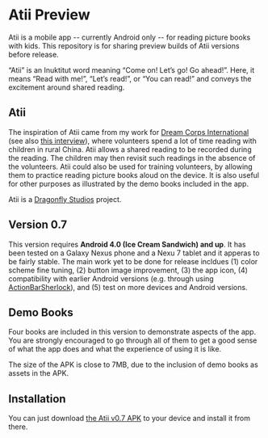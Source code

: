Atii Preview
============

Atii is a mobile app -- currently Android only -- for reading picture books with kids. This repository is for sharing preview builds of Atii versions before release.

“Atii” is an Inuktitut word meaning “Come on! Let’s go! Go ahead!”. Here, it means “Read with me!”, “Let’s read!”, or “You can read!” and conveys the excitement around shared reading.

Atii
----

The inspiration of Atii came from my work for [Dream Corps International][1] (see also [this interview][2]), where volunteers spend a lot of time reading with children in rural China. Atii allows a shared reading to be recorded during the reading. The children may then revisit such readings in the absence of the volunteers. Atii could also be used for training volunteers, by allowing them to practice reading picture books aloud on the device. It is also useful for other purposes as illustrated by the demo books included in the app.

Atii is a [Dragonfly Studios][3] project.

Version 0.7
-----------

This version requires **Android 4.0 (Ice Cream Sandwich) and up**. It has been tested on a Galaxy Nexus phone and a Nexu 7 tablet and it apperas to be fairly stable. The main work yet to be done for release incldues (1) color scheme fine tuning, (2) button image improvement, (3) the app icon, (4) compatibility with earlier Android versions (e.g. through using [ActionBarSherlock][4]), and (5) test on more devices and Android versions.

Demo Books
----------

Four books are included in this version to demonstrate aspects of the app. You are strongly encouraged to go through all of them to get a good sense of what the app does and what the experience of using it is like.

The size of the APK is close to 7MB, due to the inclusion of demo books as assets in the APK.

Installation
------------

You can just download [the Atii v0.7 APK][5] to your device and install it from there.

[1]: http://wwww.dreamcorps.org
[2]: http://www.neehao.co.uk/2012/10/interview-with-dream-corps-founder-jun-luo/
[3]: http://socialinnovation.ca/community/organizations/dragonfly-studios
[4]: https://github.com/JakeWharton/ActionBarSherlock
[5]: https://github.com/luojun/AtiiPreview/blob/master/Atii.apk
